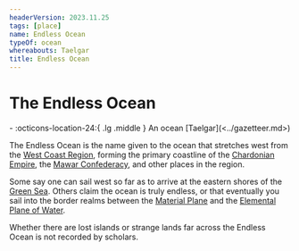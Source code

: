 ```yaml
---
headerVersion: 2023.11.25
tags: [place]
name: Endless Ocean
typeOf: ocean
whereabouts: Taelgar
title: Endless Ocean
---
```

# The Endless Ocean
<div class="grid cards ext-narrow-margin ext-one-column" markdown>
-    :octicons-location-24:{ .lg .middle } An ocean [Taelgar](<../gazetteer.md>)  
</div>


The Endless Ocean is the name given to the ocean that stretches west from the [West Coast Region](<../west-coast/west-coast-region.md>), forming the primary coastline of the [Chardonian Empire](<../west-coast/chardonian-empire/chardonian-empire.md>), the [Mawar Confederacy](<../west-coast/mawar-confederacy/mawar-confederacy.md>), and other places in the region. 

Some say one can sail west so far as to arrive at the eastern shores of the [Green Sea](<../green-sea.md>). Others claim the ocean is truly endless, or that eventually you sail into the border realms between the [Material Plane](<../../cosmology/multiverse/material-plane.md>) and the [Elemental Plane of Water](<../../cosmology/multiverse/energy-realms/elemental-realms/elemental-plane-of-water.md>). 

Whether there are lost islands or strange lands far across the Endless Ocean is not recorded by scholars. 